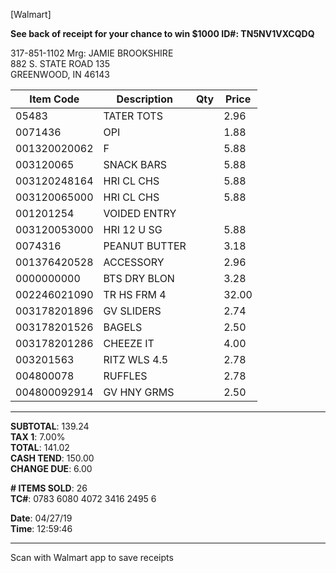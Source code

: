 [Walmart]

**See back of receipt for your chance to win $1000 ID#: TN5NV1VXCQDQ**

317-851-1102 Mrg: JAMIE BROOKSHIRE  
882 S. STATE ROAD 135  
GREENWOOD, IN 46143

| Item Code     | Description               | Qty | Price |
|---------------|---------------------------|-----|-------|
| 05483         | TATER TOTS                |     | 2.96  |
| 0071436       | OPI                       |     | 1.88  |
| 001320020062  | F                          |     | 5.88  |
| 003120065     | SNACK BARS                |     | 5.88  |
| 003120248164  | HRI CL CHS                |     | 5.88  |
| 003120065000  | HRI CL CHS                |     | 5.88  |
| 001201254     | VOIDED ENTRY              |     |       |
| 003120053000  | HRI 12 U SG               |     | 5.88  |
| 0074316       | PEANUT BUTTER             |     | 3.18  |
| 001376420528  | ACCESSORY                 |     | 2.96  |
| 0000000000    | BTS DRY BLON              |     | 3.28  |
| 002246021090  | TR HS FRM 4               |     | 32.00 |
| 003178201896  | GV SLIDERS                |     | 2.74  |
| 003178201526  | BAGELS                    |     | 2.50  |
| 003178201286  | CHEEZE IT                 |     | 4.00  |
| 003201563     | RITZ WLS 4.5              |     | 2.78  |
| 004800078     | RUFFLES                   |     | 2.78  |
| 004800092914  | GV HNY GRMS               |     | 2.50  |

---

**SUBTOTAL**: 139.24  
**TAX 1**: 7.00%  
**TOTAL**: 141.02  
**CASH TEND**: 150.00  
**CHANGE DUE**: 6.00

**# ITEMS SOLD**: 26  
**TC#**: 0783 6080 4072 3416 2495 6

**Date**: 04/27/19  
**Time**: 12:59:46  

---

Scan with Walmart app to save receipts  
